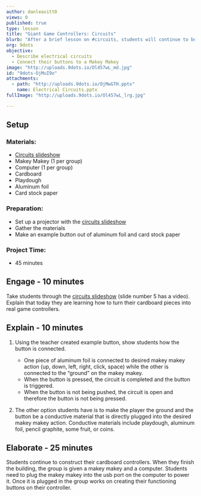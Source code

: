 ```yaml
---
author: danleavitt0
views: 0
published: true
type: lesson
title: "Giant Game Controllers: Circuits"
blurb: "After a brief lesson on #circuits, students will continue to build their controllers and connect the #MakeyMakey to their buttons."
org: 9dots
objective: 
  - Describe electrical circuits
  - Connect their buttons to a Makey Makey
image: "http://uploads.9dots.io/Ol457wL_md.jpg"
id: "9dots-OjMuI9o"
attachments: 
  - path: "http://uploads.9dots.io/OjMwGTH.pptx"
    name: Electrical Circuits.pptx
fullImage: "http://uploads.9dots.io/Ol457wL_lrg.jpg"

---
```


## Setup

### Materials:

- [Circuits slideshow](http://uploads.9dots.io/OjMwGTH.pptx)
- Makey Makey (1 per group)
- Computer (1 per group)
- Cardboard
- Playdough
- Aluminum foil
- Card stock paper

### Preparation:

- Set up a projector with the [circuits slideshow](http://uploads.9dots.io/OjMwGTH.pptx)
- Gather the materials
- Make an example button out of aluminum foil and card stock paper

### Project Time:

- 45 minutes

## Engage - 10 minutes
Take students through the [circuits slideshow](http://uploads.9dots.io/OjMwGTH.pptx) (slide number 5 has a video). Explain that today they are learning how to turn their cardboard pieces into real game controllers. 

## Explain - 10 minutes

1. Using the teacher created example button, show students how the button is connected. 
	- One piece of aluminum foil is connected to desired makey makey action (up, down, left, right, click, space) while the other is connected to the “ground” on the makey makey. 
    - When the button is pressed, the circuit is completed and the button is triggered. 
    - When the button is not being pushed, the circuit is open and therefore the button is not being pressed.

2. The other option students have is to make the player the ground and the button be a conductive material that is directly plugged into the desired makey makey action. Conductive materials include playdough, aluminum foil, pencil graphite, some fruit, or coins.

## Elaborate - 25 minutes
Students continue to construct their cardboard controllers. When they finish the building, the group is given a makey makey and a computer. Students need to plug the makey makey into the usb port on the computer to power it. Once it is plugged in the group works on creating their functioning buttons on their controller.
